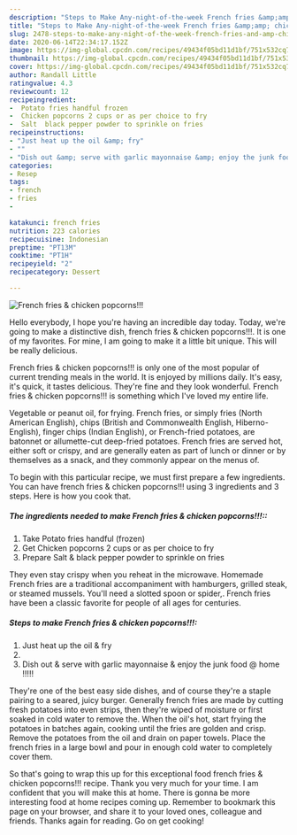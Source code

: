 ```yaml
---
description: "Steps to Make Any-night-of-the-week French fries &amp;amp; chicken popcorns!!!"
title: "Steps to Make Any-night-of-the-week French fries &amp;amp; chicken popcorns!!!"
slug: 2478-steps-to-make-any-night-of-the-week-french-fries-and-amp-chicken-popcorns
date: 2020-06-14T22:34:17.152Z
image: https://img-global.cpcdn.com/recipes/49434f05bd11d1bf/751x532cq70/french-fries-chicken-popcorns-recipe-main-photo.jpg
thumbnail: https://img-global.cpcdn.com/recipes/49434f05bd11d1bf/751x532cq70/french-fries-chicken-popcorns-recipe-main-photo.jpg
cover: https://img-global.cpcdn.com/recipes/49434f05bd11d1bf/751x532cq70/french-fries-chicken-popcorns-recipe-main-photo.jpg
author: Randall Little
ratingvalue: 4.3
reviewcount: 12
recipeingredient:
-  Potato fries handful frozen
-  Chicken popcorns 2 cups or as per choice to fry
-  Salt  black pepper powder to sprinkle on fries
recipeinstructions:
- "Just heat up the oil &amp; fry"
- ""
- "Dish out &amp; serve with garlic mayonnaise &amp; enjoy the junk food @ home !!!!!"
categories:
- Resep
tags:
- french
- fries
- 

katakunci: french fries 
nutrition: 223 calories
recipecuisine: Indonesian
preptime: "PT13M"
cooktime: "PT1H"
recipeyield: "2"
recipecategory: Dessert

---
```



![French fries &amp; chicken popcorns!!!](https://img-global.cpcdn.com/recipes/49434f05bd11d1bf/751x532cq70/french-fries-chicken-popcorns-recipe-main-photo.jpg)

Hello everybody, I hope you're having an incredible day today. Today, we're going to make a distinctive dish, french fries &amp; chicken popcorns!!!. It is one of my favorites. For mine, I am going to make it a little bit unique. This will be really delicious.

French fries &amp; chicken popcorns!!! is only one of the most popular of current trending meals in the world. It is enjoyed by millions daily. It's easy, it's quick, it tastes delicious. They're fine and they look wonderful. French fries &amp; chicken popcorns!!! is something which I've loved my entire life.

Vegetable or peanut oil, for frying. French fries, or simply fries (North American English), chips (British and Commonwealth English, Hiberno-English), finger chips (Indian English), or French-fried potatoes, are batonnet or allumette-cut deep-fried potatoes. French fries are served hot, either soft or crispy, and are generally eaten as part of lunch or dinner or by themselves as a snack, and they commonly appear on the menus of.


To begin with this particular recipe, we must first prepare a few ingredients. You can have french fries &amp; chicken popcorns!!! using 3 ingredients and 3 steps. Here is how you cook that.

##### The ingredients needed to make French fries &amp; chicken popcorns!!!::

1. Take  Potato fries handful (frozen)
1. Get  Chicken popcorns 2 cups or as per choice to fry
1. Prepare  Salt &amp; black pepper powder to sprinkle on fries


They even stay crispy when you reheat in the microwave. Homemade French fries are a traditional accompaniment with hamburgers, grilled steak, or steamed mussels. You&#39;ll need a slotted spoon or spider,. French fries have been a classic favorite for people of all ages for centuries. 

##### Steps to make French fries &amp; chicken popcorns!!!:

1. Just heat up the oil &amp; fry
1. 
1. Dish out &amp; serve with garlic mayonnaise &amp; enjoy the junk food @ home !!!!!


They&#39;re one of the best easy side dishes, and of course they&#39;re a staple pairing to a seared, juicy burger. Generally french fries are made by cutting fresh potatoes into even strips, then they&#39;re wiped of moisture or first soaked in cold water to remove the. When the oil&#39;s hot, start frying the potatoes in batches again, cooking until the fries are golden and crisp. Remove the potatoes from the oil and drain on paper towels. Place the french fries in a large bowl and pour in enough cold water to completely cover them. 

So that's going to wrap this up for this exceptional food french fries &amp; chicken popcorns!!! recipe. Thank you very much for your time. I am confident that you will make this at home. There is gonna be more interesting food at home recipes coming up. Remember to bookmark this page on your browser, and share it to your loved ones, colleague and friends. Thanks again for reading. Go on get cooking!
